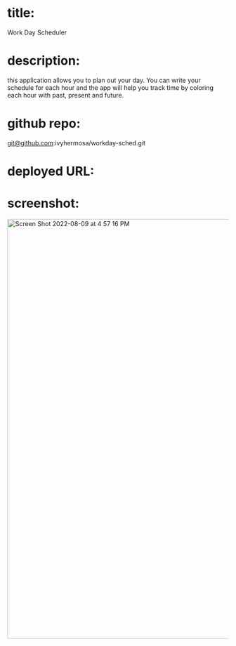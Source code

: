 # title: 

Work Day Scheduler

# description:

this application allows you to plan out your day. You can write your schedule for each hour and the app will help you track time by coloring each hour with past, present and future.


# github repo:
git@github.com:ivyhermosa/workday-sched.git


# deployed URL:



# screenshot:
<img width="956" alt="Screen Shot 2022-08-09 at 4 57 16 PM" src="https://user-images.githubusercontent.com/103174285/183781729-bfa8ad58-50a8-45cc-aaa9-6d4582da026d.png">
